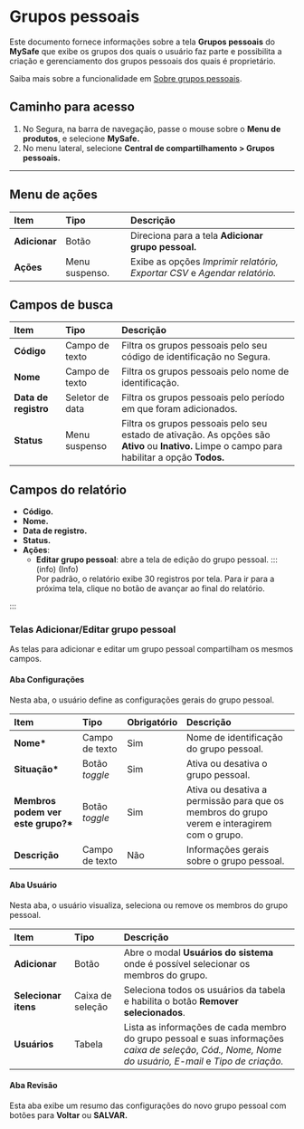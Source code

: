 # Grupos pessoais



Este documento fornece informações sobre a tela **Grupos pessoais** do **MySafe** que exibe os grupos dos quais o usuário faz parte e possibilita a criação e gerenciamento dos grupos pessoais dos quais é proprietário. 

Saiba mais sobre a funcionalidade em [Sobre grupos pessoais](/v4/docs/pt/mysafe-private-groups).

## Caminho para acesso

1. No Segura, na barra de navegação, passe o mouse sobre o **Menu de produtos**, e selecione **MySafe.**  
2. No menu lateral, selecione **Central de compartilhamento \> Grupos pessoais.**  
   

---


## Menu de ações

| Item | Tipo | Descrição |
| :---- | :---- | :---- |
| **Adicionar** | Botão  | Direciona para a tela **Adicionar grupo pessoal.** |
| **Ações** | Menu suspenso. | Exibe as opções *Imprimir relatório, Exportar CSV* e *Agendar relatório.* |

## Campos de busca

| Item | Tipo | Descrição |
| :---- | :---- | :---- |
| **Código** | Campo de texto | Filtra os grupos pessoais pelo seu código de identificação no Segura. |
| **Nome** | Campo de texto | Filtra os grupos pessoais pelo nome de identificação. |
| **Data de registro** | Seletor de data | Filtra os grupos pessoais pelo período em que foram adicionados. |
| **Status** | Menu suspenso | Filtra os grupos pessoais pelo seu estado de ativação. As opções são **Ativo** ou **Inativo.** Limpe o campo para habilitar a opção **Todos.** |


## Campos do relatório

* **Código.**  
* **Nome.**  
* **Data de registro.**  
* **Status.**  
* **Ações**:   
  * **Editar grupo pessoal**: abre a tela de edição do grupo pessoal.
:::(info) (Info)  
Por padrão, o relatório exibe 30 registros por tela. Para ir para a próxima tela, clique no botão de avançar ao final do relatório.

:::

### Telas Adicionar/Editar grupo pessoal

As telas para adicionar e editar um grupo pessoal compartilham os mesmos campos.

#### Aba Configurações

Nesta aba, o usuário define as configurações gerais do grupo pessoal.

| Item | Tipo | Obrigatório | Descrição |
| :---- | :---- | :---- | :---- |
| **Nome\*** | Campo de texto | Sim | Nome de identificação do grupo pessoal. |
| **Situação\*** | Botão *toggle* | Sim | Ativa ou desativa o grupo pessoal. |
| **Membros podem ver este grupo?\*** | Botão *toggle* | Sim | Ativa ou desativa a permissão para que os membros do grupo verem e interagirem com o grupo.  |
| **Descrição** | Campo de texto | Não | Informações gerais sobre o grupo pessoal. |

#### Aba Usuário

Nesta aba, o usuário visualiza, seleciona ou remove os membros do grupo pessoal.

| Item | Tipo | Descrição |
| :---- | :---- | :---- |
| **Adicionar** | Botão | Abre o modal **Usuários do sistema** onde é possível selecionar os membros do grupo. |
| **Selecionar itens** | Caixa de seleção | Seleciona todos os usuários da tabela e habilita o botão **Remover selecionados**. |
| **Usuários** | Tabela | Lista as informações de cada membro do grupo pessoal e suas informações *caixa de seleção*, *Cód., Nome, Nome do usuário, E-mail* e *Tipo de criação.* |

#### Aba Revisão

Esta aba exibe um resumo das configurações do novo grupo pessoal com botões para **Voltar** ou **SALVAR.**
